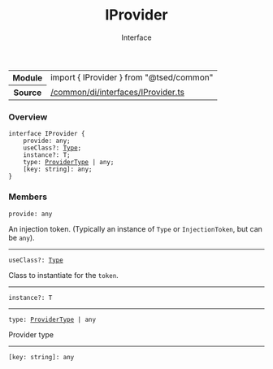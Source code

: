 
<header class="symbol-info-header"><h1 id="iprovider">IProvider</h1><label class="symbol-info-type-label interface">Interface</label></header>
<!-- summary -->
<section class="symbol-info"><table class="is-full-width"><tbody><tr><th>Module</th><td><div class="lang-typescript"><span class="token keyword">import</span> { IProvider }&nbsp;<span class="token keyword">from</span>&nbsp;<span class="token string">"@tsed/common"</span></div></td></tr><tr><th>Source</th><td><a href="https://github.com/Romakita/ts-express-decorators/blob/v4.27.1/src//common/di/interfaces/IProvider.ts#L0-L0">/common/di/interfaces/IProvider.ts</a></td></tr></tbody></table></section>
<!-- overview -->


### Overview


<pre><code class="typescript-lang "><span class="token keyword">interface</span> IProvider<T> <span class="token punctuation">{</span>
    provide<span class="token punctuation">:</span> <span class="token keyword">any</span><span class="token punctuation">;</span>
    useClass?<span class="token punctuation">:</span> <a href="#api/core/type"><span class="token">Type</span></a><T><span class="token punctuation">;</span>
    instance?<span class="token punctuation">:</span> T<span class="token punctuation">;</span>
    type<span class="token punctuation">:</span> <a href="#api/common/di/providertype"><span class="token">ProviderType</span></a> | <span class="token keyword">any</span><span class="token punctuation">;</span>
    <span class="token punctuation">[</span>key<span class="token punctuation">:</span> <span class="token keyword">string</span><span class="token punctuation">]</span><span class="token punctuation">:</span> <span class="token keyword">any</span><span class="token punctuation">;</span>
<span class="token punctuation">}</span></code></pre>


<!-- Parameters -->

<!-- Description -->

<!-- Members -->







### Members



<div class="method-overview">
<pre><code class="typescript-lang ">provide<span class="token punctuation">:</span> <span class="token keyword">any</span></code></pre>
</div>


An injection token. (Typically an instance of `Type` or `InjectionToken`, but can be `any`).



<hr/>



<div class="method-overview">
<pre><code class="typescript-lang ">useClass?<span class="token punctuation">:</span> <a href="#api/core/type"><span class="token">Type</span></a><T></code></pre>
</div>


Class to instantiate for the `token`.



<hr/>



<div class="method-overview">
<pre><code class="typescript-lang ">instance?<span class="token punctuation">:</span> T</code></pre>
</div>




<hr/>



<div class="method-overview">
<pre><code class="typescript-lang ">type<span class="token punctuation">:</span> <a href="#api/common/di/providertype"><span class="token">ProviderType</span></a> | <span class="token keyword">any</span></code></pre>
</div>


Provider type



<hr/>



<div class="method-overview">
<pre><code class="typescript-lang "><span class="token punctuation">[</span>key<span class="token punctuation">:</span> <span class="token keyword">string</span><span class="token punctuation">]</span><span class="token punctuation">:</span> <span class="token keyword">any</span></code></pre>
</div>









